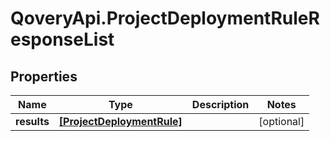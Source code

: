 # QoveryApi.ProjectDeploymentRuleResponseList

## Properties

Name | Type | Description | Notes
------------ | ------------- | ------------- | -------------
**results** | [**[ProjectDeploymentRule]**](ProjectDeploymentRule.md) |  | [optional] 



